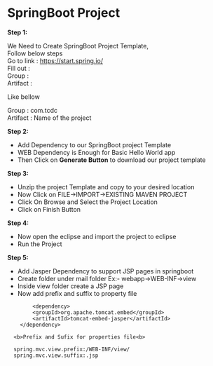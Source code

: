 # SpringBoot Project


**Step 1:**<br/>

   We Need to Create SpringBoot Project Template, <br/>
   Follow below steps <br/>
   Go to link : https://start.spring.io/ <br/>
   Fill out : <br/>
   Group : <br/>
   Artifact : <br/>
   
   Like bellow <br/>
   
   Group : com.tcdc <br/>
   Artifact : Name of the project <br/>
   
**Step 2:** <br/>

<ul>
   <li>Add Dependency to our SpringBoot project Template</li>
<li>WEB Dependency is Enough for Basic Hello World app</li>
<li>Then Click on <b >Generate Button</b> to download our project template</li>
</ul>

<b>Step 3:</b> <br/>
<ul>
<li>Unzip the project Template and copy to your desired location</li>
 <li>Now Click on FILE->IMPORT->EXISTING MAVEN PROJECT</li>
 <li>Click On Browse and Select the Project Location</li>
  <li>Click on Finish Button</li>
</ul>

<b>Step 4:</b> <br/> 
<ul>
<li>Now open the eclipse and import the project to eclipse</li>
 <li>Run the Project</li>
</ul>

<b>Step 5:</b> <br/>
<ul>
<li>Add Jasper Dependency to support JSP pages in springboot</li>
 <li>Create folder under mail folder Ex:- webapp->WEB-INF->view </li>
 <li>Inside view folder create a JSP page</li>
 <li>Now add prefix and suffix to property file</li>
</ul>

      		<dependency>
			<groupId>org.apache.tomcat.embed</groupId>
			<artifactId>tomcat-embed-jasper</artifactId>
		</dependency>
      
      <b>Prefix and Sufix for properties file<b>
      
      spring.mvc.view.prefix:/WEB-INF/view/
      spring.mvc.view.suffix:.jsp
      
      

